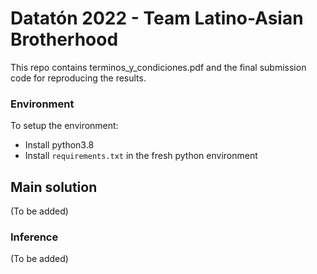 # Datatón 2022 - Team Latino-Asian Brotherhood

This repo contains terminos_y_condiciones.pdf and the final submission code for reproducing the results.

### Environment

To setup the environment:
* Install python3.8
* Install `requirements.txt` in the fresh python environment

## Main solution
(To be added)

### Inference
(To be added)
